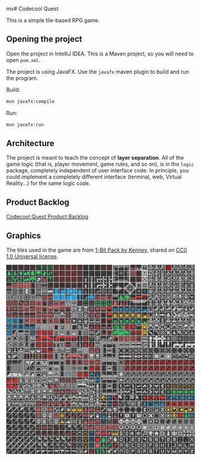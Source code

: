 mv# Codecool Quest

This is a simple tile-based RPG game.

## Opening the project

Open the project in IntelliJ IDEA. This is a Maven project, so you will need to open `pom.xml`.

The project is using JavaFX.  Use the `javafx` maven plugin to build and run the program.

Build:

```bash
mvn javafx:compile
```

Run:

```bash
mvn javafx:run
```

## Architecture

The project is meant to teach the concept of **layer separation**. All of the game logic (that is, player movement, game rules, and so on), is in the `logic` package, completely independent of user interface code. In principle, you could implement a completely different interface (terminal, web, Virtual Reality...) for the same logic code.

## Product Backlog

[Codecool Quest Product Backlog](https://docs.google.com/spreadsheets/d/1CvVh2s6obWEh4eQxu8w4f3jBLhz208bG-1FybWGc1sA/edit#gid=0)

## Graphics

The tiles used in the game are from [1-Bit Pack by Kenney](https://kenney.nl/assets/bit-pack), shared on [CC0 1.0 Universal license](https://creativecommons.org/publicdomain/zero/1.0/).

![tiles](src/main/resources/tiles.png)
